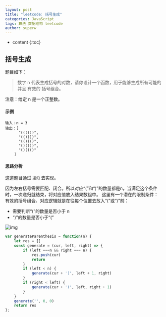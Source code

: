 ```yaml
---
layout: post
title: "leetcode: 括号生成"
categories: JavaScript
tags: 算法 数据结构 leetcode
author: superw
---
```


- content
{:toc}

## 括号生成

题目如下：

> 数字 n 代表生成括号的对数，请你设计一个函数，用于能够生成所有可能的并且 有效的 括号组合。

注意：给定 n 是一个正整数。


#### 示例

    输入：n = 3
    输出：[
          "((()))",
          "(()())",
          "(())()",
          "()(())",
          "()()()"
        ]


#### 思路分析

这道题目通过 `递归` 去实现。

因为左右括号需要匹配、闭合。所以对应“(”和“)”的数量都是n，当满足这个条件时，一次递归就结束，将对应值放入结果数组中。
这里有一个潜在的限制条件：有效的括号组合。对应逻辑就是在往每个位置去放入“(”或“)”前：

- 需要判断“(”的数量是否小于 n
- “)”的数量是否小于“(”

![img](https://user-gold-cdn.xitu.io/2020/6/8/17291e03e2e57427?imageView2/0/w/1280/h/960/format/webp/ignore-error/1)


















```javascript
var generateParenthesis = function(n) {
    let res = []
    const generate = (cur, left, right) => {
        if (left ===n && right === n) {
            res.push(cur)
            return
        }
        if (left < n) {
            generate(cur + '(', left + 1, right)
        }
        if (right < left) {
            generate(cur + ')', left, right + 1)
        }
    }
    generate('', 0, 0)
    return res
};

```
